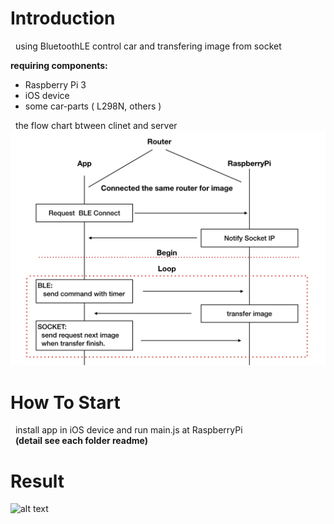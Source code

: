 # Introduction

&nbsp;&nbsp;using BluetoothLE control car and transfering image from socket</br>

<b> requiring components:</b></br>

*	Raspberry Pi 3
*	iOS device
*	some car-parts ( L298N, others )

&nbsp;&nbsp;the flow chart btween clinet and server</br>
![alt text](https://raw.githubusercontent.com/g78101/raspi_ble_car/master/images/FlowChart.jpg)

# How To Start

&nbsp;&nbsp;install app in iOS device and run main.js at RaspberryPi</br>
&nbsp;&nbsp;<b>(detail see each folder readme)</b> 

# Result

![alt text](https://raw.githubusercontent.com/g78101/raspi_ble_car/master/images/result.gif)


